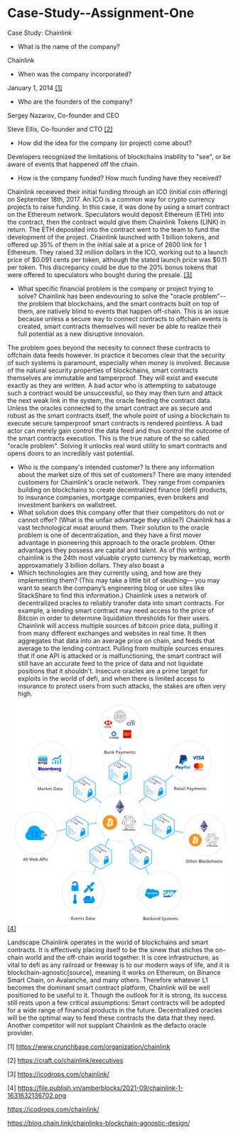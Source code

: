 # Case-Study--Assignment-One

Case Study: Chainlink 
* What is the name of the company?

Chainlink

* When was the company incorporated?

January 1, 2014 [[1]](https://www.crunchbase.com/organization/chainlink)

* Who are the founders of the company?

Sergey Nazarov, Co-founder and CEO

Steve Ellis, Co-founder and CTO [[2]](https://craft.co/chainlink/executives)

* How did the idea for the company (or project) come about?


Developers recognized the limitations of blockchains inability to "see", or be aware of events that happened off the chain.


* How is the company funded? How much funding have they received?


Chainlink receieved their initial funding through an ICO (initial coin offering) on September 18th, 2017. An ICO is a common way for crypto currency projects to raise funding. In this case, it was done by using a smart contract on the Ethereum network. Speculators would deposit Ethereum (ETH) into the contract, then the contract would give them  Chainlink Tokens (LINK) in return. The ETH deposited into the contract went to the team to fund the development of the project. Chainlink launched with 1 billion tokens, and offered up 35% of them in the initial sale at a price of 2600 link for 1 Ethereum. They raised 32 million dollars in the ICO, working out to a launch price of \$0.091 cents per token, although the stated launch price was \$0.11 per token. This discrepancy could be due to the 20% bonus tokens that were offered to speculators who bought during the presale. [[3]](https://icodrops.com/chainlink/)


* What specific financial problem is the company or project trying to solve?
Chainlink has been endevouring to solve the "oracle problem"--the problem that blockchains, and the smart contracts built on top of them, are natively blind to events that happen off-chain. This is an issue because unless a secure way to connect contracts to offchain events is created, smart contracts themselves will never be able to realize their full potential as a new disruptive innovaion. 

The problem goes beyond the necesity to connect these contracts to offchain data feeds however. In practice it becomes clear that the security of such systems is paramount, especially when money is involved. Because of the natural security properties of blockchains, smart contracts themselves are immutable and tamperproof. They will exist and execute exactly as they are written. A bad actor who is attempting to sabatouge such a contract would be unsuccessful, so they may then turn and attack the next weak link in the system, the oracle feeding the contract data. 
Unless the oracles connected to the smart contract are as secure and robust as the smart contracts itself, the whole point of using a blockchain to execute secure tamperproof smart contracts is rendered pointless. A bad actor can merely gain control the data feed and thus control the outcome of the smart contracts execution.
This is the true nature of the so called "oracle problem". Solving it unlocks real word utility to smart contracts and opens doors to an incredibly vast potential. 
* Who is the company's intended customer?  Is there any information about the market size of this set of customers?
There are many intended customers for Chainlink's oracle network. They range from companies building on blockchains to create decentralized finance (defi) products, to insurance companies, mortgage companies, even brokers and investment bankers on wallstreet. 
* What solution does this company offer that their competitors do not or cannot offer? (What is the unfair advantage they utilize?)
Chainlink has a vast technological moat around them. Their solution to the oracle problem is one of decentralization, and they have a first mover advantage in pioneering this approach to the oracle problem. Other advantages they possess are capital and talent. As of this writing, chainlink is the 24th most valuable crypto currency by marketcap, worth approxamatiely 3 billion dollars. They also boast a 
* Which technologies are they currently using, and how are they implementing them? (This may take a little bit of sleuthing–– you may want to search the company’s engineering blog or use sites like StackShare to find this information.)
Chainlink uses a network of decentralized oracles to reliably transfer data into smart contracts. For example, a lending smart contract may need access to the price of Bitcoin in order to determine liquidation thresholds for their users. Chainlink will access multiple sources of bitcoin price data, pulling it from many different exchanges and websites in real time. It then aggregates that data into an average price on chain, and feeds that average to the lending contract. Pulling from multiple sources ensures that if one API is attacked or is malfunctioning, the smart contract will still have an accurate feed to the price of data and not liquidate positions that it shouldn't. Insecure oracles are a prime target for exploits in the world of defi, and when there is limited access to insurance to protect users from such attacks, the stakes are often very high. 

![](Images/Chainlink.png)
[[4]](Images/Chainlink.png)

Landscape
Chainlink operates in the world of blockchains and smart contracts. It is effectively placing itself to be the sinew that stiches the on-chain world and the off-chain world together. It is core infrastructure, as vital to defi as any railroad or freeway is to our modern ways of life, and it is blockchain-agnostic[source], meaning it works on Ethereum, on Binance Smart Chain, on Avalanche, and many others. Therefore whatever L1 becomes the dominant smart contract platform, Chainlink will be well positioned to be useful to it. Though the outlook for it is strong, its success still rests upon a few critical assumptions:
Smart contracts will be adopted for a wide range of financial products in the future.
Decentralized oracles will be the optimal way to feed these contracts the data that they need.
Another competitor will not supplant Chainlink as the defacto oracle provider. 




[1] https://www.crunchbase.com/organization/chainlink

[2] https://craft.co/chainlink/executives

[3] https://icodrops.com/chainlink/

[4] https://file.publish.vn/amberblocks/2021-09/chainlink-1-1631632136702.png

https://icodrops.com/chainlink/

https://blog.chain.link/chainlinks-blockchain-agnostic-design/
